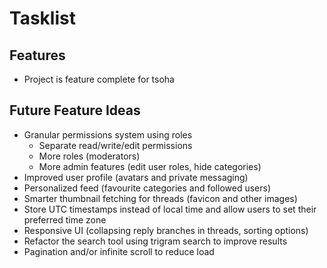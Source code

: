 # Tasklist

## Features
- Project is feature complete for tsoha

## Future Feature Ideas
- Granular permissions system using roles
    - Separate read/write/edit permissions
    - More roles (moderators)
    - More admin features (edit user roles, hide categories)
- Improved user profile (avatars and private messaging)
- Personalized feed (favourite categories and followed users)
- Smarter thumbnail fetching for threads (favicon and other images)
- Store UTC timestamps instead of local time and allow users to set their preferred time zone
- Responsive UI (collapsing reply branches in threads, sorting options)
- Refactor the search tool using trigram search to improve results
- Pagination and/or infinite scroll to reduce load
